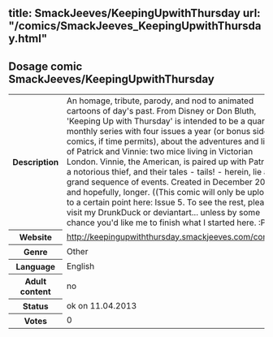 title: SmackJeeves/KeepingUpwithThursday
url: "/comics/SmackJeeves_KeepingUpwithThursday.html"
---
Dosage comic SmackJeeves/KeepingUpwithThursday
-----------------------------------------

<table class="comicinfo">
<tr>
<th>Description</th><td>An homage, tribute, parody, and nod to animated cartoons of day's past. From Disney or Don Bluth, 'Keeping Up with Thursday' is intended to be a quarterly monthly series with four issues a year (or bonus side comics, if time permits), about the adventures and lives of Patrick and Vinnie: two mice living in Victorian London. Vinnie, the American, is paired up with Patrick, a notorious thief, and their tales - tails! - herein, lie a grand sequence of events. Created in December 2010, and hopefully, longer. ((This comic will only be uploaded to a certain point here: Issue 5. To see the rest, please visit my DrunkDuck or deviantart... unless by some chance you'd like me to finish what I started here. :P))</td>
</tr>
<tr>
<th>Website</th><td><a href="http://keepingupwiththursday.smackjeeves.com/comics/">http://keepingupwiththursday.smackjeeves.com/comics/</a></td>
</tr>
<tr>
<th>Genre</th><td>Other</td>
</tr>
<tr>
<th>Language</th><td>English</td>
</tr>
<tr>
<th>Adult content</th><td>no</td>
</tr>
<tr>
<th>Status</th><td>ok on 11.04.2013</td>
</tr>
<tr>
<th>Votes</th><td>0</div></td>
</tr>
</table>
